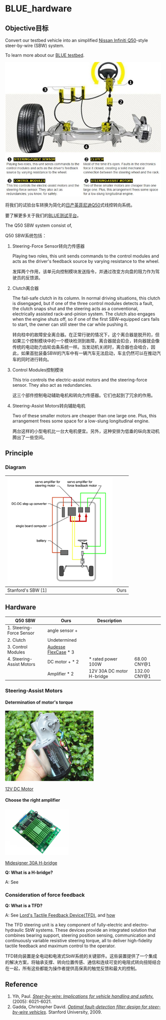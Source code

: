 # BLUE_hardware
## Objective目标

Convert our testbed vehicle into an simplified [Nissan Infiniti Q50](https://www.caranddriver.com/features/a15116750/electric-feel-nissan-digitizes-steering-but-the-wheel-remains-feature/)-style steer-by-wire (SBW) system.

To learn more about our [BLUE testbed](BLUE_testbed.md).

<img src="pic/steer-by-wire.jpg" style="zoom:80%">

将我们的试验台车转换为简化的[日产英菲尼迪Q50](https://www.caranddriver.com/features/a15116750/electric-feel-nissan-digitizes-steering-but-the-wheel-remains-feature/)式线控转向系统。

要了解更多关于我们的[BLUE测试平台](BLUE_testbed.md)。

The Q50 SBW system consist of,

Q50 SBW系统包括：

1. Steering-Force Sensor转向力传感器

   Playing two roles, this unit sends commands to the control modules and acts as the driver's feedback source by varying resistance to the wheel.

   发挥两个作用，该单元向控制模块发送指令，并通过改变方向盘的阻力作为驾驶员的反馈源。

2. Clutch离合器

   The fail-safe clutch in its column. In ­normal driving situations, this clutch is disengaged, but if one of the three control modules detects a fault, the clutch snaps shut and the steering acts as a conventional, electrically assisted rack-and-pinion system. The clutch also engages when the engine shuts off, so if one of the first SBW-equipped cars fails to start, the owner can still steer the car while pushing it.

   转向柱中的故障安全离合器。在正常行驶的情况下，这个离合器是脱开的，但如果三个控制模块中的一个模块检测到故障，离合器就会扣合，转向器就会像传统的电动助力齿轮齿条系统一样。当发动机关闭时，离合器也会啮合，因此，如果首批装备SBW的汽车中有一辆汽车无法启动，车主仍然可以在推动汽车的同时进行转向。

3. Control Modules控制模块

   This trio controls the electric-assist motors and the steering-force sensor. They also act as redundancies.

   这三个部件控制电动辅助电机和转向力传感器。它们也起到了冗余的作用。

4. Steering-Assist Motors转向辅助电机

   Two of these smaller motors are cheaper than one large one. Plus, this arrangement frees some space for a low-slung longitudinal engine.

   两台这样的小型电机比一台大电机便宜。另外，这种安排为低垂的纵向发动机腾出了一些空间。

## Principle

### Diagram

| <img src="pic/Stanford_SBW_G1.png" style="zoom:40%"> |      |
| ---------------------------------------------------- | ---- |
| Stanford's SBW [1]                                   | Ours |


## Hardware

| Q50 SBW                   | Ours                                                     | Description               |              |
| ------------------------- | -------------------------------------------------------- | ------------------------- | ------------ |
| 1. Steering-Force Sensor  | angle sensor +                                           |                           |              |
| 2. Clutch                 | Undetermined                                             |                           |              |
| 3. Control Modules        | [Audesse FlexCase](https://www.audesseinc.com/labs/) * 3 |                           |              |
| 4. Steering-Assist Motors | DC motor + * 2                                           | * rated power  100W       | 68.00 CNY@1  |
|                           | Amplifier * 2                                            | 12V 30A DC motor H-bridge | 132.00 CNY@1 |
### Steering-Assist Motors

#### Determination of motor's torque

<img src="pic/DC Motor.jpg" style="zoom:40%">

[12V DC Motor](https://item.taobao.com/item.htm?spm=a1z0d.6639537.1997196601.26.6a6d7484zwU5ho&id=626451109695)

#### Choose the right amplifier

<img src="pic/Midesigner 30A H-bridge.jpg" style="zoom:20%">

[Midesigner 30A H-bridge](https://item.taobao.com/item.htm?spm=a1z0d.6639537.1997196601.297.4c947484OsRlGs&id=629440689350)

**Q: What is a H-bridge?**

A: See 

### Consideration of force feedback

**Q: What is a TFD?**

A: See [Lord's Tactile Feedback Device(TFD)](https://www.lord.com/products-and-solutions/steer-by-wire-tactile-feedback-device), and [how](http://files.lord.com/pdf/44/PB8130_TFDBrochure.pdf)

The TFD steering unit is a key component of fully-electric and electro-hydraulic SbW systems. These devices provide an integrated solution that combines bearing support, steering position sensing, communication and continuously variable resistive steering torque, all to deliver high-fidelity tactile feedback and maximum control to the operator.

TFD转向装置是全电动和电液式SbW系统的关键部件。这些装置提供了一个集成的解决方案，将轴承支撑、转向位置传感、通信和连续可变的电阻式转向扭矩结合在一起，所有这些都能为操作者提供高保真的触觉反馈和最大的控制。





## Reference
1. Yih, Paul. [*Steer-by-wire: Implications for vehicle handling and safety.*](https://github.com/jayhsu0627/BLUE_hardware/blob/main/reference/1_STEER-BY-WIRE%20IMPLICATIONS%20FOR%20VEHICLE%20HANDLING%20AND%20SAFETY_dissertation.pdf) (2005): 6021-6021.
2. Gadda, Christopher David. [*Optimal fault-detection filter design for steer-by-wire vehicles*](https://github.com/jayhsu0627/BLUE_hardware/blob/main/reference/2_2008_Thesis_Gadda_Optimal_Fault_Detection_Filter_Design_for_SBW_Vehicles.pdf). Stanford University, 2009.

